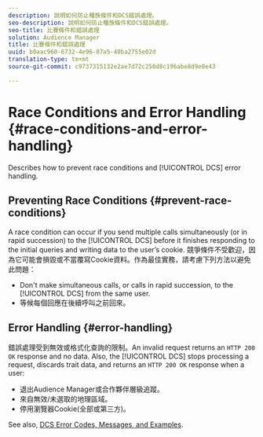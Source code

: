 ```yaml
---
description: 說明如何防止種族條件和DCS錯誤處理。
seo-description: 說明如何防止種族條件和DCS錯誤處理。
seo-title: 比賽條件和錯誤處理
solution: Audience Manager
title: 比賽條件和錯誤處理
uuid: b0aac960-6732-4e96-87a5-40ba2755e02d
translation-type: tm+mt
source-git-commit: c9737315132e2ae7d72c250d8c196abe8d9e0e43

---
```



# Race Conditions and Error Handling {#race-conditions-and-error-handling}

Describes how to prevent race conditions and [!UICONTROL DCS] error handling.

## Preventing Race Conditions {#prevent-race-conditions}

A race condition can occur if you send multiple calls simultaneously (or in rapid succession) to the [!UICONTROL DCS] before it finishes responding to the initial queries and writing data to the user’s cookie. 競爭條件不受歡迎，因為它可能會損毀或不當覆寫Cookie資料。作為最佳實務，請考慮下列方法以避免此問題：

* Don't make simultaneous calls, or calls in rapid succession, to the [!UICONTROL DCS] from the same user.
* 等候每個回應在後續呼叫之前回來。

## Error Handling {#error-handling}

錯誤處理受到無效或格式化查詢的限制。An invalid request returns an `HTTP 200 OK` response and no data. Also, the [!UICONTROL DCS] stops processing a request, discards trait data, and returns an `HTTP 200 OK` response when a user:

* 退出Audience Manager或合作夥伴層級追蹤。
* 來自無效/未選取的地理區域。
* 停用瀏覽器Cookie(全部或第三方)。

See also, [DCS Error Codes, Messages, and Examples](../../../api/dcs-intro/dcs-api-reference/dcs-error-codes.md).